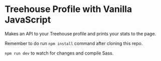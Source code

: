 # Treehouse Profile with Vanilla JavaScript

Makes an API to your Treehouse profile and prints your stats to the page.

Remember to do run `npm install` command after cloning this repo.

`npm run dev` to watch for changes and compile Sass.

